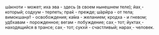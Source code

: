 ш́акноти - может; иха эва - здесь (в своем нынешнем теле); йах̣ - который; сод̣хум - терпеть; пра̄к - прежде; ш́арӣра - от тела; вимокшан̣а̄т - освобождения; ка̄ма - желанием; кродха - и гневом; удбхавам - порожденное; вегам - побуждение; сах̣ - тот; йуктах̣ - находящийся в трансе; сах̣ - тот; сукхӣ - счастливый; нарах̣ - человек.